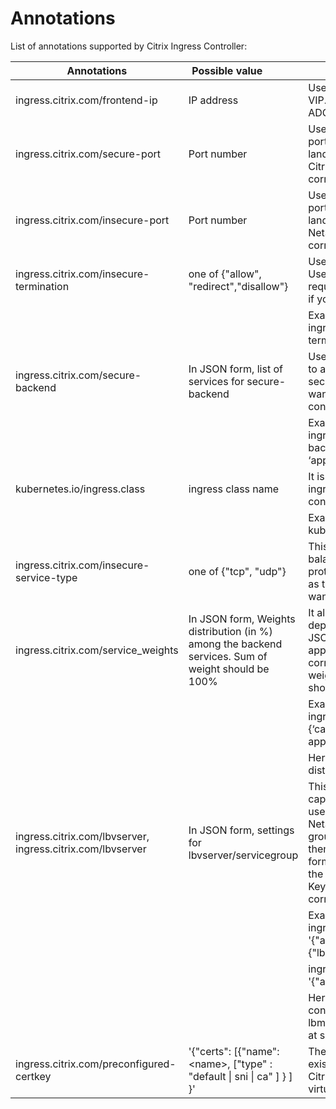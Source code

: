 # **Annotations**

List of annotations supported by Citrix Ingress Controller:

|**Annotations**|**Possible value**&nbsp;&nbsp;&nbsp;&nbsp;&nbsp;&nbsp;&nbsp;&nbsp;&nbsp;&nbsp;&nbsp;&nbsp;|**Description**|**Default**|
|---------------|------------------|---------------|-----------|
|ingress.citrix.com/frontend-ip| IP address | Use this annotation to customize VIP. This IP is configured in Citrix ADC as VIP| Citrix ADC IP is used as VIP.
|ingress.citrix.com/secure-port|Port number |Use this annotation to configure port on which https traffic should land. This port is configured in Citrix ADC as a port value for corresponding CS Vserver.| 443|
|ingress.citrix.com/insecure-port| Port number | Use this annotation to configure port on which http traffic should land. This port is configured in NetScaler as a port value for corresponding CS Vserver| 80 |
|ingress.citrix.com/insecure-termination|one of {"allow", "redirect","disallow"}|Use "allow" to permit http traffic, Use "redirect" to redirect the http request to https, or Use "disallow" if you want to drop the http traffic| disallow|
| | |Example: ingress.citrix.com/insecure-termination: "redirect" | |
|ingress.citrix.com/secure-backend|In JSON form, list of services for secure-backend |Use "True", if you want Citrix ADC to application connection via secure https, Use "False", if you want Citrix ADC to application connection via insecure http| False|
| | | Example: ingress.citrix.com/secure-backend: {‘app1’:"True", ‘app2’:"False", ‘app3’:"True"}| |
|kubernetes.io/ingress.class|ingress class name|It is a way to associate a particular ingress resource with an ingress controller.|Configures all ingresses|
| | |Example: kubernetes.io/ingress.class:"Citrix" | |
|ingress.citrix.com/insecure-service-type|one of {"tcp", "udp"}|This annotation allows L4 load balancing with tcp/udp/any as protocol. Use "tcp", if you want tcp as the protocol. Use "udp", if you want udp as the protocol| http|
|ingress.citrix.com/service_weights|In JSON form, Weights distribution (in %) among the backend services. Sum of weight should be 100%| It allows CIC to play role in canary deployment. Values must be in JSON format. For each backend app in the ingress, there should be corresponding traffic %. All weights should be in % and sum should be 100| No weight distribution|
| | |Example: ingress.citrix.com/service_weights: {‘canary-app1’:5, ‘baseline-app1’:5 ‘production-app1’:90} | |
| | |Here there are 3 apps and % traffic distribution is 5%, 5% and 90% | |
|ingress.citrix.com/lbvserver, ingress.citrix.com/lbvserver| In JSON form, settings for lbvserver/servicegroup| This provides smart annotation capability. Using this, an advanced user (who has knowledge of NetScaler LB Vserver and Service group options) can directly apply them. Values must be in JSON format. For each backend app in the ingress, provide key value pair. Key name should match with the corresponding CLI name |Default options provided by NetScaler|
| | |Example:  ingress.citrix.com/lbvserver: '{"app-1":{"lbmethod":"ROUNDROBIN"}}' | |
| | | ingress.citrix.com/servicegroup: '{"app-1":{"maxReq":"100"}}' | |
| | | Here for app-1, user wants to configure ROUND-ROBIN lbmethod at LB level and maxReq at service group| |
| ingress.citrix.com/preconfigured-certkey | '{"certs": [{"name": &lt;name&gt;, ["type" : "default \| sni \| ca" ] } ] }' | The annotation allows binding the existing certkeys available on the Citrix ADC to the required SSL virtual server | N/A |
